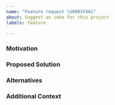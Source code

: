 ```yaml
---
name: "Feature request \U0001F4A1"
about: Suggest an idea for this project
labels: feature

---
```


### Motivation
<!-- A clear and concise description of what the motivation for the new feature is, and what problem it is solving. -->


### Proposed Solution
<!-- A clear and concise description of the feature you would like to add, and how it solves the motivating problem. -->


### Alternatives
<!-- A clear and concise description of any alternative solutions or features you've considered, and why you're proposed solution is better. -->


### Additional Context
<!-- Add any other information or screenshots about the feature request here. -->

